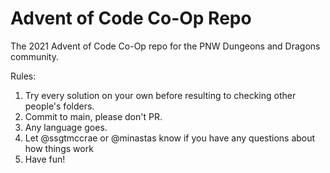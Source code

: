 # Advent of Code Co-Op Repo
The 2021 Advent of Code Co-Op repo for the PNW Dungeons and Dragons community. 

Rules:
1. Try every solution on your own before resulting to checking other people's folders.
2. Commit to main, please don't PR.
3. Any language goes.
4. Let @ssgtmccrae or @minastas know if you have any questions about how things work
5. Have fun!
